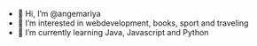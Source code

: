 - 👋 Hi, I’m @angemariya
- 👀 I’m interested in webdevelopment, books, sport and traveling
- 🌱 I’m currently learning Java, Javascript and Python
